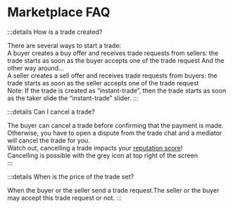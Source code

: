 # Marketplace FAQ

:::details How is a trade created?

There are several ways to start a trade:  
A buyer creates a buy offer and receives trade requests from sellers: the trade starts as soon as the buyer accepts one of the trade request 
And the other way around…   
A seller creates a sell offer and receives trade requests from buyers: the trade starts as soon as the seller accepts one of the trade request   
Note: If the trade is created as “instant-trade”, then the trade starts as soon as the taker slide the “instant-trade” slider. 
:::

:::details Can I cancel a trade?

The buyer can cancel a trade before confirming that the payment is made. Otherwise, you have to open a dispute from the trade chat and a mediator will cancel the trade for you.   
Watch out, cancelling a trade impacts your [reputation score](/faq/account/#what-does-the-peach-score-mean)!  
Cancelling is possible with the grey icon at top right of the screen  
:::

:::details When is the price of the trade set?

When the buyer or the seller send a trade request.The seller or the buyer may accept this trade request or not.
:::
